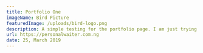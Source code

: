```yaml
---
title: Portfolio One
imageName: Bird Picture
featuredImage: /uploads/bird-logo.png
description: A simple testing for the portfolio page. I am just trying to indent the lines
url: https://personalwaiter.com.ng
date: 25, March 2019
---
```

